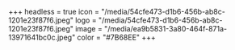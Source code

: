 +++
headless = true
icon = "/media/54cfe473-d1b6-456b-ab8c-1201e23f87f6.jpeg"
logo = "/media/54cfe473-d1b6-456b-ab8c-1201e23f87f6.jpeg"
image = "/media/ea9b5831-3a80-464f-871a-13971641bc0c.jpeg"
color = "#7B68EE"
+++
